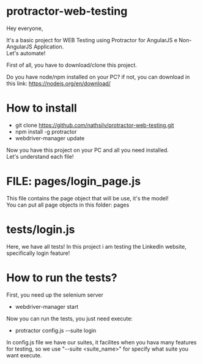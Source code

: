 # protractor-web-testing

Hey everyone,

It's a basic project for WEB Testing using Protractor for AngularJS e Non-AngularJS Application. </br>
Let's automate! </br>

First of all, you have to download/clone this project.</br>

Do you have node/npm installed on your PC? if not, you can download in this link: https://nodejs.org/en/download/

# How to install

* git clone https://github.com/nathsilv/protractor-web-testing.git </br>
* npm install -g protractor
* webdriver-manager update

Now you have this project on your PC and all you need installed.</br>
Let's understand  each file!

# FILE: pages/login_page.js

This file contains the page object that will be use, it's the model!</br>
You can put all page objects in this folder: pages

# tests/login.js

Here, we have all tests! In this project i am testing the LinkedIn website, specifically login feature! </br>

# How to run the tests?

First, you need up the selenium server </br>

* webdriver-manager start

Now you can run the tests, you just need execute: </br>
* protractor config.js --suite login

In config.js file we have our suites, it facilites when you hava many features for testing, so we use "--suite <suite_name>"
for specify what suite you want execute. </br>
